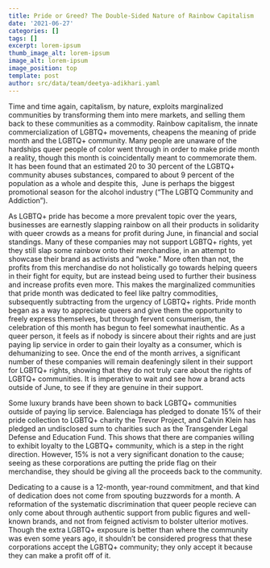 ```yaml
---
title: Pride or Greed? The Double-Sided Nature of Rainbow Capitalism
date: '2021-06-27'
categories: []
tags: []
excerpt: lorem-ipsum
thumb_image_alt: lorem-ipsum
image_alt: lorem-ipsum
image_position: top
template: post
author: src/data/team/deetya-adikhari.yaml
---
```

Time and time again, capitalism, by nature, exploits marginalized communities by transforming them into mere markets, and selling them back to these communities as a commodity. Rainbow capitalism, the innate commercialization of LGBTQ+ movements, cheapens the meaning of pride month and the LGBTQ+ community. Many people are unaware of the hardships queer people of color went through in order to make pride month a reality, though this month is coincidentally meant to commemorate them. It has been found that an estimated 20 to 30 percent of the LGBTQ+ community abuses substances, compared to about 9 percent of the population as a whole and despite this,  June is perhaps the biggest promotional season for the alcohol industry (“The LGBTQ Community and Addiction”).

As LGBTQ+ pride has become a more prevalent topic over the years, businesses are earnestly slapping rainbow on all their products in solidarity with queer crowds as a means for profit during June, in financial and social standings. Many of these companies may not support LGBTQ+ rights, yet they still slap some rainbow onto their merchandise, in an attempt to showcase their brand as activists and “woke.” More often than not, the profits from this merchandise do not holistically go towards helping queers in their fight for equity, but are instead being used to further their business and increase profits even more. This makes the marginalized communities that pride month was dedicated to feel like paltry commodities, subsequently subtracting from the urgency of LGBTQ+ rights. Pride month began as a way to appreciate queers and give them the opportunity to freely express themselves, but through fervent consumerism, the celebration of this month has begun to feel somewhat inauthentic. As a queer person, it feels as if nobody is sincere about their rights and are just paying lip service in order to gain their loyalty as a consumer, which is dehumanizing to see. Once the end of the month arrives, a significant number of these companies will remain deafeningly silent in their support for LGBTQ+ rights, showing that they do not truly care about the rights of LGBTQ+ communities. It is imperative to wait and see how a brand acts outside of June, to see if they are genuine in their support.

Some luxury brands have been shown to back LGBTQ+ communities outside of paying lip service. Balenciaga has pledged to donate 15% of their pride collection to LGBTQ+ charity the Trevor Project, and Calvin Klein has pledged an undisclosed sum to charities such as the Transgender Legal Defense and Education Fund. This shows that there are companies willing to exhibit loyalty to the LGBTQ+ community, which is a step in the right direction. However, 15% is not a very significant donation to the cause; seeing as these corporations are putting the pride flag on their merchandise, they should be giving all the proceeds back to the community.

Dedicating to a cause is a 12-month, year-round commitment, and that kind of dedication does not come from spouting buzzwords for a month. A reformation of the systematic discrimination that queer people recieve can only come about through authentic support from public figures and well-known brands, and not from feigned activism to bolster ulterior motives. Though the extra LGBTQ+ exposure is better than where the community was even some years ago, it shouldn’t be considered progress that these corporations accept the LGBTQ+ community; they only accept it because they can make a profit off of it. 
